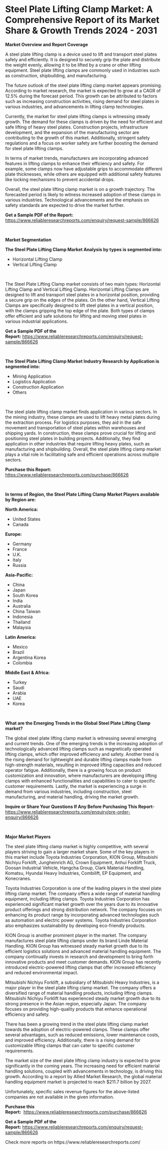 <p><h1>Steel Plate Lifting Clamp Market: A Comprehensive Report of its Market Share & Growth Trends 2024 - 2031</h1></p><p><strong>Market Overview and Report Coverage</strong></p>
<p><p>A steel plate lifting clamp is a device used to lift and transport steel plates safely and efficiently. It is designed to securely grip the plate and distribute the weight evenly, allowing it to be lifted by a crane or other lifting equipment. Steel plate lifting clamps are commonly used in industries such as construction, shipbuilding, and manufacturing.</p><p>The future outlook of the steel plate lifting clamp market appears promising. According to market research, the market is expected to grow at a CAGR of 12.5% during the forecast period. This growth can be attributed to factors such as increasing construction activities, rising demand for steel plates in various industries, and advancements in lifting clamp technologies.</p><p>Currently, the market for steel plate lifting clamps is witnessing steady growth. The demand for these clamps is driven by the need for efficient and safe lifting of heavy steel plates. Construction projects, infrastructure development, and the expansion of the manufacturing sector are contributing to the growth of this market. Additionally, stringent safety regulations and a focus on worker safety are further boosting the demand for steel plate lifting clamps.</p><p>In terms of market trends, manufacturers are incorporating advanced features in lifting clamps to enhance their efficiency and safety. For example, some clamps now have adjustable grips to accommodate different plate thicknesses, while others are equipped with additional safety features like locking mechanisms to prevent accidental drops.</p><p>Overall, the steel plate lifting clamp market is on a growth trajectory. The forecasted period is likely to witness increased adoption of these clamps in various industries. Technological advancements and the emphasis on safety standards are expected to drive the market further.</p></p>
<p><strong>Get a Sample PDF of the Report:</strong> <a href="https://www.reliableresearchreports.com/enquiry/request-sample/866626">https://www.reliableresearchreports.com/enquiry/request-sample/866626</a></p>
<p>&nbsp;</p>
<p><strong>Market Segmentation</strong></p>
<p><strong>The Steel Plate Lifting Clamp Market Analysis by types is segmented into:</strong></p>
<p><ul><li>Horizontal Lifting Clamp</li><li>Vertical Lifting Clamp</li></ul></p>
<p>&nbsp;</p>
<p><p>The Steel Plate Lifting Clamp market consists of two main types: Horizontal Lifting Clamp and Vertical Lifting Clamp. Horizontal Lifting Clamps are designed to lift and transport steel plates in a horizontal position, providing a secure grip on the edges of the plates. On the other hand, Vertical Lifting Clamps are specifically designed to lift steel plates in a vertical position, with the clamps gripping the top edge of the plate. Both types of clamps offer efficient and safe solutions for lifting and moving steel plates in various industrial applications.</p></p>
<p><strong>Get a Sample PDF of the Report:</strong>&nbsp;<a href="https://www.reliableresearchreports.com/enquiry/request-sample/866626">https://www.reliableresearchreports.com/enquiry/request-sample/866626</a></p>
<p>&nbsp;</p>
<p><strong>The Steel Plate Lifting Clamp Market Industry Research by Application is segmented into:</strong></p>
<p><ul><li>Mining Application</li><li>Logistics Application</li><li>Construction Application</li><li>Others</li></ul></p>
<p>&nbsp;</p>
<p><p>The steel plate lifting clamp market finds application in various sectors. In the mining industry, these clamps are used to lift heavy metal plates during the extraction process. For logistics purposes, they aid in the safe movement and transportation of steel plates within warehouses and shipping yards. In construction, these clamps prove crucial for lifting and positioning steel plates in building projects. Additionally, they find application in other industries that require lifting heavy plates, such as manufacturing and shipbuilding. Overall, the steel plate lifting clamp market plays a vital role in facilitating safe and efficient operations across multiple sectors.</p></p>
<p><strong>Purchase this Report:</strong>&nbsp; <a href="https://www.reliableresearchreports.com/purchase/866626">https://www.reliableresearchreports.com/purchase/866626</a></p>
<p>&nbsp;</p>
<p><strong>In terms of Region, the Steel Plate Lifting Clamp Market Players available by Region are:</strong></p>
<p>
    <p> <strong> North America: </strong>
        <ul>
            <li>United States</li>
            <li>Canada</li>
        </ul>
        </p> 
    <p> <strong> Europe: </strong>
        <ul>
            <li>Germany</li>
            <li>France</li>
            <li>U.K.</li>
            <li>Italy</li>
            <li>Russia</li>
        </ul>
        </p> 
    <p> <strong> Asia-Pacific: </strong>
        <ul>
            <li>China</li>
            <li>Japan</li>
            <li>South Korea</li>
            <li>India</li>
            <li>Australia</li>
            <li>China Taiwan</li>
            <li>Indonesia</li>
            <li>Thailand</li>
            <li>Malaysia</li>
        </ul>
        </p> 
    <p> <strong> Latin America: </strong>
        <ul>
            <li>Mexico</li>
            <li>Brazil</li>
            <li>Argentina Korea</li>
            <li>Colombia</li>
        </ul>
        </p> 
    <p> <strong> Middle East & Africa: </strong>
        <ul>
            <li>Turkey</li>
            <li>Saudi</li>
            <li>Arabia</li>
            <li>UAE</li>
            <li>Korea</li>
        </ul>
    </p>
    </p>
<p>&nbsp;</p>
<p><strong>What are the Emerging Trends in the Global Steel Plate Lifting Clamp market?</strong></p>
<p><p>The global steel plate lifting clamp market is witnessing several emerging and current trends. One of the emerging trends is the increasing adoption of technologically advanced lifting clamps such as magnetically operated lifting clamps, which offer improved efficiency and safety. Another trend is the rising demand for lightweight and durable lifting clamps made from high-strength materials, resulting in improved lifting capacities and reduced operator fatigue. Additionally, there is a growing focus on product customization and innovation, where manufacturers are developing lifting clamps with enhanced functionalities and capabilities to cater to specific customer requirements. Lastly, the market is experiencing a surge in demand from various industries, including construction, steel manufacturing, and material handling, driving the market growth.</p></p>
<p><strong>Inquire or Share Your Questions If Any Before Purchasing This Report</strong>- <a href="https://www.reliableresearchreports.com/enquiry/pre-order-enquiry/866626">https://www.reliableresearchreports.com/enquiry/pre-order-enquiry/866626</a></p>
<p>&nbsp;</p>
<p><strong>Major Market Players</strong></p>
<p><p>The steel plate lifting clamp market is highly competitive, with several players striving to gain a larger market share. Some of the key players in this market include Toyota Industries Corporation, KION Group, Mitsubishi Nichiyu Forklift, Jungheinrich AG, Crown Equipment, Anhui Forklift Truck, Doosan Industrial Vehicle, Hangcha Group, Clark Material Handling, Komatsu, Hyundai Heavy Industries, Combilift, EP Equipment, and Konecranes.</p><p>Toyota Industries Corporation is one of the leading players in the steel plate lifting clamp market. The company offers a wide range of material handling equipment, including lifting clamps. Toyota Industries Corporation has experienced significant market growth over the years due to its innovative product offerings and strong distribution network. The company focuses on enhancing its product range by incorporating advanced technologies such as automation and electric power systems. Toyota Industries Corporation also emphasizes sustainability by developing eco-friendly products.</p><p>KION Group is another prominent player in the market. The company manufactures steel plate lifting clamps under its brand Linde Material Handling. KION Group has witnessed steady market growth due to its efficient logistics solutions and advanced material handling equipment. The company continually invests in research and development to bring forth innovative products and meet customer demands. KION Group has recently introduced electric-powered lifting clamps that offer increased efficiency and reduced environmental impact.</p><p>Mitsubishi Nichiyu Forklift, a subsidiary of Mitsubishi Heavy Industries, is a major player in the steel plate lifting clamp market. The company offers a diversified range of material handling products, including lifting clamps. Mitsubishi Nichiyu Forklift has experienced steady market growth due to its strong presence in the Asian region, especially Japan. The company focuses on providing high-quality products that enhance operational efficiency and safety.</p><p>There has been a growing trend in the steel plate lifting clamp market towards the adoption of electric-powered clamps. These clamps offer several advantages, such as reduced emissions, lower maintenance costs, and improved efficiency. Additionally, there is a rising demand for customizable lifting clamps that can cater to specific customer requirements.</p><p>The market size of the steel plate lifting clamp industry is expected to grow significantly in the coming years. The increasing need for efficient material handling solutions, coupled with advancements in technology, is driving this growth. According to a report by Allied Market Research, the global material handling equipment market is projected to reach $211.7 billion by 2027.</p><p>Unfortunately, specific sales revenue figures for the above-listed companies are not available in the given information.</p></p>
<p><strong>Purchase this Report:</strong>&nbsp;&nbsp;<a href="https://www.reliableresearchreports.com/purchase/866626">https://www.reliableresearchreports.com/purchase/866626</a></p>
<p></p>
<p><strong>Get a Sample PDF of the Report:</strong>&nbsp;<a href="https://www.reliableresearchreports.com/enquiry/request-sample/866626">https://www.reliableresearchreports.com/enquiry/request-sample/866626</a></p>
<p>Check more reports on https://www.reliableresearchreports.com/</p>